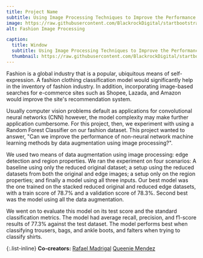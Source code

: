 ```yaml
---
title: Project Name
subtitle: Using Image Processing Techniques to Improve the Performance of Non-Neural Network Image Classification
image: https://raw.githubusercontent.com/BlackrockDigital/startbootstrap-agency/master/src/assets/img/portfolio/01-full.jpg
alt: Fashion Image Processing

caption:
  title: Window
  subtitle: Using Image Processing Techniques to Improve the Performance of Non-Neural Network Image Classification
  thumbnail: https://raw.githubusercontent.com/BlackrockDigital/startbootstrap-agency/master/src/assets/img/portfolio/01-full.jpg
---
```

Fashion is a global industry that is a popular, ubiquitous means of self-expression. A fashion clothing classification model would significantly help in the inventory of fashion industry. In addition, incorporating image-based searches for e-commerce sites such as Shopee, Lazada, and Amazon would improve the site's recommendation system.

Usually computer vision problems default as applications for convolutional neural networks (CNN) however, the model complexity may make further application cumbersome.  For this project, then, we experiment with using a Random Forest Classifier on our fashion dataset. This project wanted to answer, "Can we improve the performance of non-neural network machine learning methods by data augmentation using image processing?".

We used two means of data augmentation using image processing: edge detection and region properties.  We ran the experiment on four scenarios: A baseline using only the reduced original dataset; a setup using the reduced datasets from both the original and edge images; a setup only on the region properties; and finally a model using all three inputs.  Our best model was the one trained on the stacked reduced original and reduced edge datasets, with a train score of $78.7\%$ and a validation score of $78.3\%$.  Second best was the model using all the data augmentation.

We went on to evaluate this model on its test score and the standard classification metrics. The model had average recall, precision, and f1-score results of $77.3\%$ against the test dataset.  The model performs best when classifying trousers, bags, and ankle boots, and falters when trying to classify shirts.


{:.list-inline}
**Co-creators:**
[Rafael Madrigal](https://www.linkedin.com/in/raf-madrigal)
[Queenie Mendez](https://www.linkedin.com/in/queenie-lynly-mendez)
